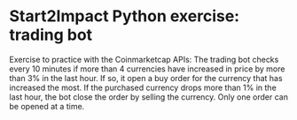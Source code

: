 # Start2Impact Python exercise: trading bot
Exercise to practice with the Coinmarketcap APIs: The trading bot checks every 10 minutes if more than 4 currencies have increased in price by more than 3% in the last hour. If so, it open a buy order for the currency that has increased the most. If the purchased currency drops more than 1% in the last hour, the bot close the order by selling the currency. Only one order can be opened at a time.
